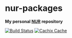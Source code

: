 # nur-packages

**My personal [NUR](https://github.com/nix-community/NUR) repository**

[![Build Status](https://travis-ci.com/Pamplemousse/nur-packages.svg?branch=master)](https://travis-ci.com/Pamplemousse/nur-packages)
[![Cachix Cache](https://img.shields.io/badge/cachix-Pamplemousse-blue.svg)](https://pamplemousse.cachix.org)

